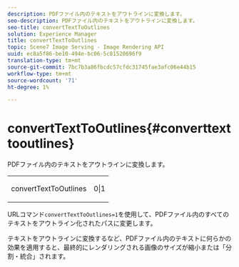 ```yaml
---
description: PDFファイル内のテキストをアウトラインに変換します。
seo-description: PDFファイル内のテキストをアウトラインに変換します。
seo-title: convertTextToOutlines
solution: Experience Manager
title: convertTextToOutlines
topic: Scene7 Image Serving - Image Rendering API
uuid: ec8a5f86-be10-494e-bc06-5c81520696f9
translation-type: tm+mt
source-git-commit: 7bc7b3a86fbcdc57cfdc31745fae3afc06e44b15
workflow-type: tm+mt
source-wordcount: '71'
ht-degree: 1%

---
```



# convertTextToOutlines{#converttexttooutlines}

PDFファイル内のテキストをアウトラインに変換します。

<table id="simpletable_FDE0D8786BC747AF87A336452500E695"> 
 <tr class="strow"> 
  <td class="stentry"> <p><span class="codeph"> convertTextToOutlines</span> </p> </td> 
  <td class="stentry"> <p>0|1 </p></td> 
 </tr> 
</table>

URLコマンド`convertTextToOutlines=1`を使用して、PDFファイル内のすべてのテキストをアウトライン化されたパスに変更します。

テキストをアウトラインに変換するなど、PDFファイル内のテキストに何らかの効果を適用すると、最終的にレンダリングされる画像のサイズが縮小または「分割・統合」されます。
